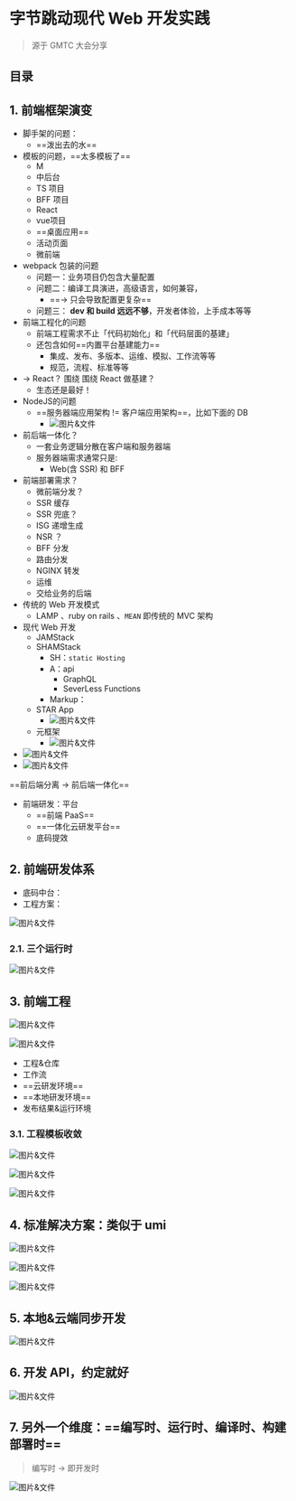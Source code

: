 
# 字节跳动现代 Web 开发实践


>  源于 GMTC 大会分享


## 目录
<!-- toc -->
 ## 1. 前端框架演变 

- 脚手架的问题：
	- ==泼出去的水==
- 模板的问题，==太多模板了==
	- M
	- 中后台
	- TS 项目
	- BFF 项目
	- React 
	- vue项目
	- ==桌面应用==
	- 活动页面
	- 微前端
- webpack 包装的问题
	- 问题一：业务项目仍包含大量配置
	- 问题二：编译工具演进，高级语言，如何兼容，
		- ==→ 只会导致配置更复杂==
	- 问题三： **dev 和 build 远远不够**，开发者体验，上手成本等等
- 前端工程化的问题
	- 前端工程需求不止「代码初始化」和「代码层面的基建」
	- 还包含如何==内置平台基建能力==
		- 集成、发布、多版本、运维、模拟、工作流等等
		- 规范，流程、标准等等
- → React？ 围绕 围绕 React 做基建？
	- 生态还是最好！
- NodeJS的问题
	- ==服务器端应用架构 != 客户端应用架构==，比如下面的 DB
		- ![图片&文件](./files/20241214-5.png)
- 前后端一体化？
	- 一套业务逻辑分散在客户端和服务器端
	- 服务器端需求通常只是:  
		- Web(含 SSR) 和 BFF
- 前端部署需求？
	- 微前端分发？
	- SSR 缓存
	- SSR 兜底？
	- ISG 递增生成
	- NSR ？
	- BFF 分发
	- 路由分发
	- NGINX 转发
	- 运维
	- 交给业务的后端
- 传统的 Web 开发模式
	- LAMP 、ruby on rails 、`MEAN` 即传统的 MVC 架构
- 现代 Web 开发
	- JAMStack
	- SHAMStack
		- SH：`static Hosting`
		- A：api 
			- GraphQL 
			- SeverLess Functions
		- Markup： 
	- STAR App 
		- ![图片&文件](./files/20241214-6.png)
	- 元框架
		- ![图片&文件](./files/20241214-7.png)
- ![图片&文件](./files/20241214-8.png)
- ![图片&文件](./files/20241214-9.png)

==前后端分离 →  前后端一体化==
- 前端研发：平台
	- ==前端 PaaS==
	- ==一体化云研发平台==
	- 底码提效

## 2. 前端研发体系

- 底码中台：
- 工程方案：

![图片&文件](./files/20241214-11.png)

### 2.1. 三个运行时

![图片&文件](./files/20241214-10.png)

## 3. 前端工程

![图片&文件](./files/20241214-12.png)

![图片&文件](./files/20241214-13.png)

- 工程&仓库
- 工作流
- ==云研发环境==
- ==本地研发环境==
- 发布结果&运行环境

### 3.1. 工程模板收敛

![图片&文件](./files/20241214-14.png)

![图片&文件](./files/20241214-15.png)

![图片&文件](./files/20241214-16.png)

## 4. 标准解决方案：类似于 umi

![图片&文件](./files/20241214-17.png)

![图片&文件](./files/20241214-18.png)

![图片&文件](./files/20241214-19.png)

## 5. 本地&云端同步开发

![图片&文件](./files/20241214-20.png)

## 6. 开发 API，约定就好

![图片&文件](./files/20241214-21.png)

## 7. 另外一个维度：==编写时、运行时、编译时、构建部署时==

> 编写时 → 即开发时

![图片&文件](./files/20241214-22.png)

